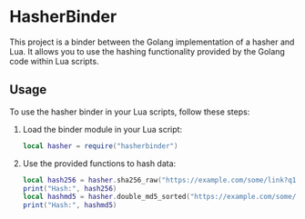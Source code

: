 # HasherBinder

This project is a binder between the Golang implementation of a hasher and Lua. It allows you to use the hashing functionality provided by the Golang code within Lua scripts.
## Usage

To use the hasher binder in your Lua scripts, follow these steps:

1. Load the binder module in your Lua script:
    ```lua
    local hasher = require("hasherbinder")
    ```

2. Use the provided functions to hash data:
    ```lua
    local hash256 = hasher.sha256_raw("https://example.com/some/link?q1=1&q2=2&g=3"))
    print("Hash:", hash256)
    local hashmd5 = hasher.double_md5_sorted("https://example.com/some/link?q1=1&q2=2&g=3")
    print("Hash:", hashmd5)
    ```